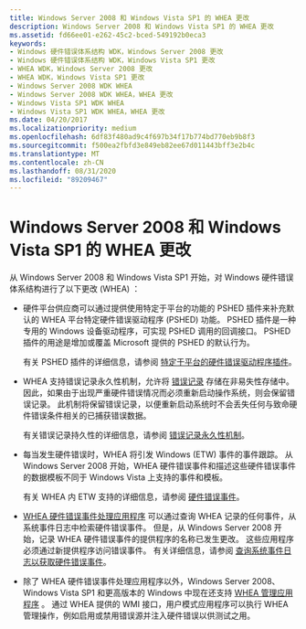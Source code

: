 ```yaml
---
title: Windows Server 2008 和 Windows Vista SP1 的 WHEA 更改
description: Windows Server 2008 和 Windows Vista SP1 的 WHEA 更改
ms.assetid: fd66ee01-e262-45c2-bced-549192b0eca3
keywords:
- Windows 硬件错误体系结构 WDK，Windows Server 2008 更改
- Windows 硬件错误体系结构 WDK，Windows Vista SP1 更改
- WHEA WDK，Windows Server 2008 更改
- WHEA WDK，Windows Vista SP1 更改
- Windows Server 2008 WDK WHEA
- Windows Server 2008 WDK WHEA，WHEA 更改
- Windows Vista SP1 WDK WHEA
- Windows Vista SP1 WDK WHEA，WHEA 更改
ms.date: 04/20/2017
ms.localizationpriority: medium
ms.openlocfilehash: 6df83f480ad9c4f697b34f17b774bd770eb9b8f3
ms.sourcegitcommit: f500ea2fbfd3e849eb82ee67d011443bff3e2b4c
ms.translationtype: MT
ms.contentlocale: zh-CN
ms.lasthandoff: 08/31/2020
ms.locfileid: "89209467"
---
```

# <a name="whea-changes-for-windows-server-2008-and-windows-vista-sp1"></a>Windows Server 2008 和 Windows Vista SP1 的 WHEA 更改


从 Windows Server 2008 和 Windows Vista SP1 开始，对 Windows 硬件错误体系结构进行了以下更改 (WHEA) ：

-   硬件平台供应商可以通过提供使用特定于平台的功能的 PSHED 插件来补充默认的 WHEA 平台特定硬件错误驱动程序 (PSHED) 功能。 PSHED 插件是一种专用的 Windows 设备驱动程序，可实现 PSHED 调用的回调接口。 PSHED 插件的用途是增加或覆盖 Microsoft 提供的 PSHED 的默认行为。

    有关 PSHED 插件的详细信息，请参阅 [特定于平台的硬件错误驱动程序插件](platform-specific-hardware-error-driver-plug-ins2.md)。

-   WHEA 支持错误记录永久性机制，允许将 [错误记录](error-records.md) 存储在非易失性存储中。 因此，如果由于出现严重硬件错误情况而必须重新启动操作系统，则会保留错误记录。 此机制将保留错误记录，以便重新启动系统时不会丢失任何与致命硬件错误条件相关的已捕获错误数据。

    有关错误记录持久性的详细信息，请参阅 [错误记录永久性机制](error-record-persistence-mechanism.md)。

-   每当发生硬件错误时，WHEA 将引发 Windows (ETW) 事件的事件跟踪。 从 Windows Server 2008 开始，WHEA 硬件错误事件和描述这些硬件错误事件的数据模板不同于 Windows Vista 上支持的事件和模板。

    有关 WHEA 内 ETW 支持的详细信息，请参阅 [硬件错误事件](/windows-hardware/drivers/ddi/_whea/)。

-   [WHEA 硬件错误事件处理应用程序](whea-hardware-error-event-processing-applications.md) 可以通过查询 WHEA 记录的任何事件，从系统事件日志中检索硬件错误事件。 但是，从 Windows Server 2008 开始，记录 WHEA 硬件错误事件的提供程序的名称已发生更改。 这些应用程序必须通过新提供程序访问错误事件。 有关详细信息，请参阅 [查询系统事件日志以获取硬件错误事件](querying-the-system-event-log-for-hardware-error-events.md)。

-   除了 WHEA 硬件错误事件处理应用程序以外，Windows Server 2008、Windows Vista SP1 和更高版本的 Windows 中现在还支持 [WHEA 管理应用程序](whea-management-applications.md) 。 通过 WHEA 提供的 WMI 接口，用户模式应用程序可以执行 WHEA 管理操作，例如启用或禁用错误源并注入硬件错误以供测试之用。

 

